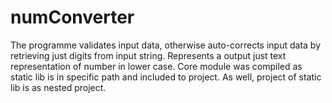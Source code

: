 # numConverter

The programme validates input data, otherwise auto-corrects input data by retrieving just digits from input string.
Represents a output just text representation of number in lower case.
Core module was compiled as static lib is in specific path and included to project.
As well, project of static lib is as nested project.
